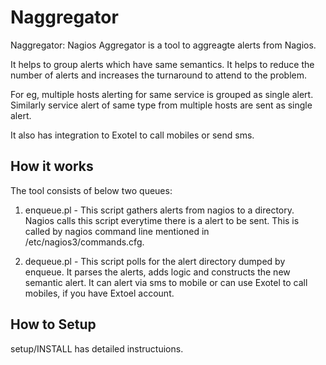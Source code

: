 Naggregator
======

Naggregator:  Nagios Aggregator is a tool to aggreagte alerts from Nagios.

It helps to group alerts which have same semantics. It helps to reduce the number of alerts and increases the turnaround to attend to the problem.

For eg, multiple hosts alerting for same service is grouped as single alert. Similarly service alert of same type  from multiple hosts are sent as single alert.

It also has integration to Exotel to call mobiles or send sms.

How it works
------

The tool consists of below two queues:

1) enqueue.pl - This script gathers alerts from nagios to a directory. Nagios calls this script everytime there is a alert to be sent. This is called by nagios command line mentioned in  /etc/nagios3/commands.cfg.

2) dequeue.pl - This script  polls for the alert directory dumped by enqueue. It parses the alerts, adds logic and constructs the new semantic alert. It can alert via sms to mobile or can use Exotel to call mobiles, if you have Extoel account.


How to Setup
------

setup/INSTALL has detailed instructuions.

